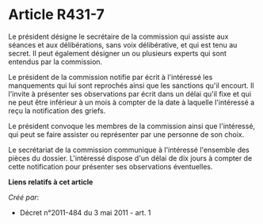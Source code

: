 # Article R431-7

Le président désigne le secrétaire de la commission qui assiste aux séances et aux délibérations, sans voix délibérative, et
qui est tenu au secret. Il peut également désigner un ou plusieurs experts qui sont entendus par la commission. 

Le président de la commission notifie par écrit à l'intéressé les manquements qui lui sont reprochés ainsi que les sanctions
qu'il encourt. Il l'invite à présenter ses observations par écrit dans un délai qu'il fixe et qui ne peut être inférieur à un
mois à compter de la date à laquelle l'intéressé a reçu la notification des griefs. 

Le président convoque les membres de la commission ainsi que l'intéressé, qui peut se faire assister ou représenter par une
personne de son choix. 

Le secrétariat de la commission communique à l'intéressé l'ensemble des pièces du dossier. L'intéressé dispose d'un délai de
dix jours à compter de cette notification pour présenter ses observations éventuelles.

**Liens relatifs à cet article**

_Créé par_:

  - Décret n°2011-484 du 3 mai 2011 - art. 1
